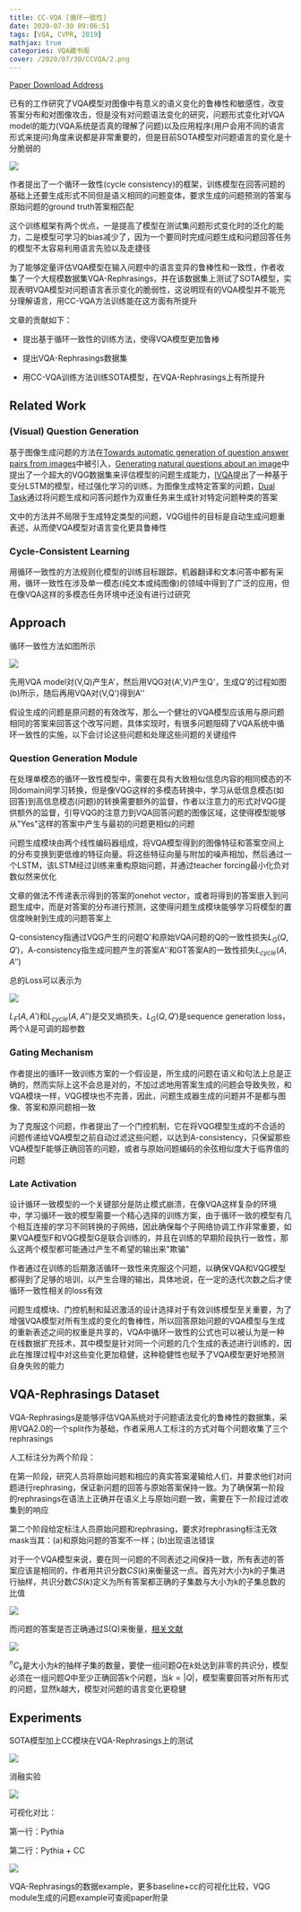 ```yaml
---
title: CC-VQA [循环一致性]
date: 2020-07-30 09:06:51
tags: [VQA, CVPR, 2019]
mathjax: true
categories: VQA藏书阁
cover: /2020/07/30/CCVQA/2.png
---
```

[Paper Download Address](https://arxiv.org/abs/1902.05660v1)

已有的工作研究了VQA模型对图像中有意义的语义变化的鲁棒性和敏感性，改变答案分布和对图像攻击，但是没有对问题语法变化的研究，问题形式变化对VQA model的能力(VQA系统是否真的理解了问题)以及应用程序(用户会用不同的语言形式来提问)角度来说都是非常重要的，但是目前SOTA模型对问题语言的变化是十分脆弱的

![](1.png)

作者提出了一个循环一致性(cycle consistency)的框架，训练模型在回答问题的基础上还要生成形式不同但是语义相同的问题变体，要求生成的问题预测的答案与原始问题的ground truth答案相匹配

这个训练框架有两个优点，一是提高了模型在测试集问题形式变化时的泛化的能力，二是模型可学习的bias减少了，因为一个要同时完成问题生成和问题回答任务的模型不太容易利用语言先验以及走捷径

为了能够定量评估VQA模型在输入问题中的语言变异的鲁棒性和一致性，作者收集了一个大规模数据集VQA-Rephrasings，并在该数据集上测试了SOTA模型，实现表明VQA模型对问题语言表示变化的脆弱性，这说明现有的VQA模型并不能充分理解语言，用CC-VQA方法训练能在这方面有所提升

文章的贡献如下：

* 提出基于循环一致性的训练方法，使得VQA模型更加鲁棒

* 提出VQA-Rephrasings数据集

* 用CC-VQA训练方法训练SOTA模型，在VQA-Rephrasings上有所提升

## Related Work

### (Visual) Question Generation

基于图像生成问题的方法在[Towards automatic generation of question answer pairs from images][1]中被引入，[Generating natural questions about an image][2]中提出了一个超大的VQG数据集来评估模型的问题生成能力，[IVQA][3]提出了一种基于变分LSTM的模型，经过强化学习的训练，为图像生成特定答案的问题，[Dual Task][4]通过将问题生成和问答问题作为双重任务来生成针对特定问题种类的答案

[1]:https://imatge.upc.edu/web/sites/default/files/pub/xMora.pdf
[2]:https://arxiv.org/abs/1603.06059v1
[3]:https://arxiv.org/abs/1710.03370
[4]:https://arxiv.org/abs/1709.07192v1

文中的方法并不局限于生成特定类型的问题，VQG组件的目标是自动生成问题重表述，从而使VQA模型对语言变化更具鲁棒性

### Cycle-Consistent Learning

用循环一致性的方法规则化模型的训练目标跟踪，机器翻译和文本问答中都有采用，循环一致性在涉及单一模态(纯文本或纯图像)的领域中得到了广泛的应用，但在像VQA这样的多模态任务环境中还没有进行过研究

## Approach

循环一致性方法如图所示

![](2.png)

先用VQA model对(V,Q)产生A'，然后用VQG对(A',V)产生Q'，生成Q'的过程如图(b)所示，随后再用VQA对(V,Q')得到A''

假设生成的问题是原问题的有效改写，那么一个健壮的VQA模型应该用与原问题相同的答案来回答这个改写问题，具体实现时，有很多问题阻碍了VQA系统中循环一致性的实施，以下会讨论这些问题和处理这些问题的关键组件

### Question Generation Module

在处理单模态的循环一致性模型中，需要在具有大致相似信息内容的相同模态的不同domain间学习转换，但是像VQG这样的多模态转换中，学习从低信息模态(如回答)到高信息模态(问题)的转换需要额外的监督，作者以注意力的形式对VQG提供额外的监督，引导VQG的注意力到VQA回答问题的图像区域，这使得模型能够从"Yes"这样的答案中产生与最初的问题更相似的问题

问题生成模块由两个线性编码器组成，将VQA模型得到的图像特征和答案空间上的分布变换到更低维的特征向量。将这些特征向量与附加的噪声相加，然后通过一个LSTM，该LSTM经过训练来重构原始问题，并通过teacher forcing最小化负对数似然来优化

文章的做法不传递表示得到的答案的onehot vector，或者将得到的答案嵌入到问题生成中，而是对答案的分布进行预测，这使得问题生成模块能够学习将模型的置信度映射到生成的问题答案上

Q-consistency指通过VQG产生的问题Q'和原始VQA问题的Q的一致性损失$L_G(Q,Q')$，A-consistency指生成问题产生的答案A''和GT答案A的一致性损失$L_{cycle}(A,A'')$

总的Loss可以表示为

![](3.png)

$L_F(A,A')$和$L_{cycle}(A,A'')$是交叉熵损失，$L_G(Q,Q')$是sequence generation loss，两个$\lambda$是可调的超参数

### Gating Mechanism

作者提出的循环一致训练方案的一个假设是，所生成的问题在语义和句法上总是正确的，然而实际上这不会总是对的，不加过滤地用答案生成的问题会导致失败，和VQA模块一样，VQG模块也不完善，因此，问题生成器生成的问题并不是都与图像、答案和原问题相一致

为了克服这个问题，作者提出了一个门控机制，它在将VQG模型生成的不合适的问题传递给VQA模型之前自动过滤这些问题，以达到A-consistency，只保留那些VQA模型F能够正确回答的问题，或者与原始问题编码的余弦相似度大于临界值的问题

### Late Activation

设计循环一致模型的一个关键部分是防止模式崩溃，在像VQA这样复杂的环境中，学习循环一致的模型需要一个精心选择的训练方案，由于循环一致的模型有几个相互连接的学习不同转换的子网络，因此确保每个子网络协调工作非常重要，如果VQA模型F和VQG模型G是联合训练的，并且在训练的早期阶段执行一致性，那么这两个模型都可能通过产生不希望的输出来"欺骗"

作者通过在训练的后期激活循环一致性来克服这个问题，以确保VQA和VQG模型都得到了足够的培训，以产生合理的输出，具体地说，在一定的迭代次数之后才使循环一致性相关的loss有效

问题生成模块、门控机制和延迟激活的设计选择对于有效训练模型至关重要，为了增强VQA模型对所有生成的变化的鲁棒性，所以回答原始问题的VQA模型与生成的重新表述之间的权重是共享的，VQA中循环一致性的公式也可以被认为是一种在线数据扩充技术，其中模型是针对同一个问题的几个生成的表述进行训练的，因此在推理过程中对这些变化更加稳健，这种稳健性也赋予了VQA模型更好地预测自身失败的能力

## VQA-Rephrasings Dataset

VQA-Rephrasings是能够评估VQA系统对于问题语法变化的鲁棒性的数据集，采用VQA2.0的一个split作为基础，作者采用人工标注的方式对每个问题收集了三个rephrasings

人工标注分为两个阶段：

在第一阶段，研究人员将原始问题和相应的真实答案灌输给人们，并要求他们对问题进行rephrasing，保证新问题的回答与原始答案保持一致。为了确保第一阶段的rephrasings在语法上正确并在语义上与原始问题一致，需要在下一阶段过滤收集到的响应

第二个阶段给定标注人员原始问题和rephrasing，要求对rephrasing标注无效mask当其：(a)和原始问题的答案不一样；(b)出现语法错误

对于一个VQA模型来说，要在同一问题的不同表述之间保持一致，所有表述的答案应该是相同的，作者用共识分数$CS(k)$来衡量这一点。首先对大小为k的子集进行抽样，共识分数$CS(k)$定义为所有答案都正确的子集数与大小为k的子集总数的比值

![](4.png)

而问题的答案是否正确通过S(Q)来衡量，[相关文献][5]

![](5.png)

[5]:https://arxiv.org/abs/1606.07356

$^nC_k$是大小为$k$的抽样子集的数量，要使一组问题$Q$在$k$处达到非零的共识分，模型必须在一组问题$Q$中至少正确回答k个问题，当$k=|Q|$，模型需要回答对所有形式的问题，显然k越大，模型对问题的语言变化更稳健

## Experiments

SOTA模型加上CC模块在VQA-Rephrasings上的测试

![](6.png)

消融实验

![](7.png)

可视化对比：

第一行：Pythia

第二行：Pythia + CC

![](8.png)

VQA-Rephrasings的数据example，更多baseline+cc的可视化比较，VQG module生成的问题example可查阅paper附录
